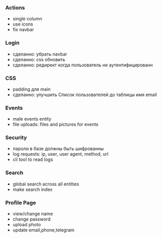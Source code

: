 ### Actions

- single column
- use icons
- fix navbar

### Login

- сделанно: убрать navbar
- сделанно: css обновить
- сделанно: редирект когда пользователь не аутентифицированн

### CSS

- padding для main
- сделанно: улучшить Список пользователей до таблицы имя email

### Events

- male events entity
- file uploads: files and pictures for events

### Security

- пароли в базе должны быть шифрованны
- log requests: ip, user, user agent, method, url
- cli tool to read logs

### Search

- global search across all entities
- make search index

### Profile Page

- view/change name
- change password
- upload photo
- update email,phone,telegram

